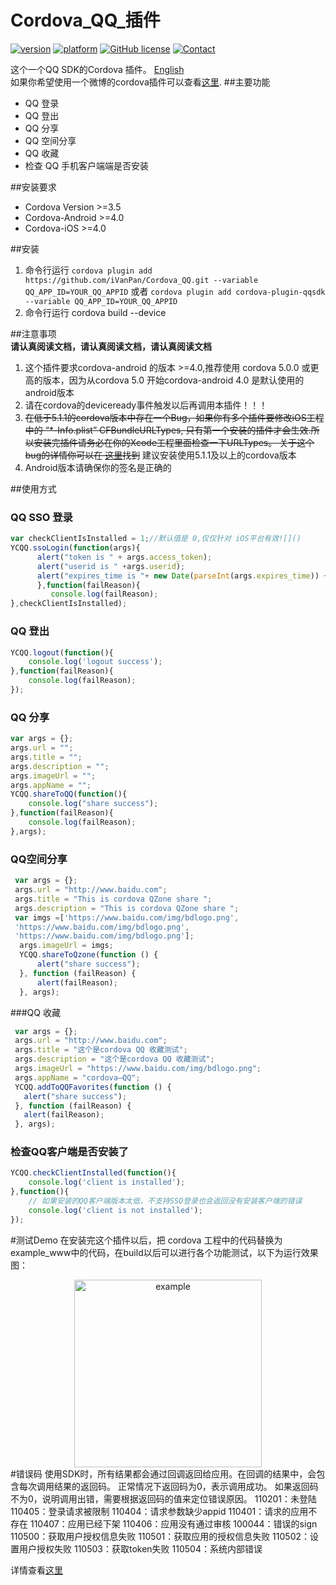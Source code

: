 # Cordova_QQ_插件
[![version](https://img.shields.io/badge/version-0.5.0-blue.svg?style=flat)](https://github.com/iVanPan/Cordova_QQ)
[![platform](https://img.shields.io/badge/platform-iOS%2FAndroid-lightgrey.svg?style=flat)](https://github.com/iVanPan/Cordova_QQ)
[![GitHub license](https://img.shields.io/github/license/mashape/apistatus.svg?style=flat)](https://github.com/iVanPan/Cordova_QQ/blob/master/LICENSE)
[![Contact](https://img.shields.io/badge/contact-Van-green.svg?style=flat)](http://VanPan.me)
	
这个一个QQ SDK的Cordova 插件。 [English](https://github.com/iVanPan/Cordova_QQ)				
如果你希望使用一个微博的cordova插件可以查看[这里](https://github.com/iVanPan/cordova_weibo).
##主要功能
- QQ 登录
- QQ 登出
- QQ 分享 
- QQ 空间分享
- QQ 收藏
- 检查 QQ 手机客户端端是否安装		

##安装要求
- Cordova Version >=3.5
- Cordova-Android >=4.0
- Cordova-iOS >=4.0

##安装
1. 命令行运行      ```cordova plugin add https://github.com/iVanPan/Cordova_QQ.git --variable QQ_APP_ID=YOUR_QQ_APPID```  或者  ```cordova plugin add cordova-plugin-qqsdk --variable QQ_APP_ID=YOUR_QQ_APPID```              
2. 命令行运行 cordova build --device     
 		
##注意事项	
**请认真阅读文档，请认真阅读文档，请认真阅读文档**				        	
1. 这个插件要求cordova-android 的版本 >=4.0,推荐使用 cordova  5.0.0 或更高的版本，因为从cordova 5.0 开始cordova-android 4.0 是默认使用的android版本
2.  请在cordova的deviceready事件触发以后再调用本插件！！！		
3. <del>在低于5.1.1的cordova版本中存在一个Bug，如果你有多个插件要修改iOS工程中的 “*-Info.plist” CFBundleURLTypes, 只有第一个安装的插件才会生效.所以安装完插件请务必在你的Xcode工程里面检查一下URLTypes。 关于这个bug的详情你可以在 [这里](https://issues.apache.org/jira/browse/CB-8007)找到</del> 建议安装使用5.1.1及以上的cordova版本 	
4. Android版本请确保你的签名是正确的			
				

##使用方式                								
					     
### QQ SSO 登录
```Javascript
var checkClientIsInstalled = 1;//默认值是 0,仅仅针对 iOS平台有效![]()
YCQQ.ssoLogin(function(args){
      alert("token is " + args.access_token);
      alert("userid is " +args.userid);
      alert("expires_time is "+ new Date(parseInt(args.expires_time)) + " TimeStamp is " +args.expires_time);
      },function(failReason){
         console.log(failReason);
},checkClientIsInstalled);
```
### QQ 登出
```Javascript
YCQQ.logout(function(){
	console.log('logout success');
},function(failReason){
	console.log(failReason);
});
```
### QQ 分享
```Javascript
var args = {};
args.url = "";
args.title = "";
args.description = "";
args.imageUrl = "";
args.appName = "";
YCQQ.shareToQQ(function(){
	console.log("share success");
},function(failReason){
	console.log(failReason);
},args);
```
### QQ空间分享
```Javascript
 var args = {};
 args.url = "http://www.baidu.com";
 args.title = "This is cordova QZone share ";
 args.description = "This is cordova QZone share ";
 var imgs =['https://www.baidu.com/img/bdlogo.png',
 'https://www.baidu.com/img/bdlogo.png',
 'https://www.baidu.com/img/bdlogo.png'];
  args.imageUrl = imgs;
  YCQQ.shareToQzone(function () {
      alert("share success");
  }, function (failReason) {
      alert(failReason);
  }, args);
```
###QQ 收藏
```Javascript
 var args = {};
 args.url = "http://www.baidu.com";
 args.title = "这个是cordova QQ 收藏测试";
 args.description = "这个是cordova QQ 收藏测试";
 args.imageUrl = "https://www.baidu.com/img/bdlogo.png";
 args.appName = "cordova—QQ";
 YCQQ.addToQQFavorites(function () {
   alert("share success");
 }, function (failReason) {
   alert(failReason);
 }, args);
```
### 检查QQ客户端是否安装了
```Javascript
YCQQ.checkClientInstalled(function(){
	console.log('client is installed');
},function(){
	// 如果安装的QQ客户端版本太低，不支持SSO登录也会返回没有安装客户端的错误
	console.log('client is not installed');
});
```
#测试Demo
在安装完这个插件以后，把 cordova 工程中的代码替换为 example_www中的代码，在build以后可以进行各个功能测试，以下为运行效果图：
<div style="text-align:center"><img src="https://github.com/iVanPan/Cordova_QQ/blob/master/ScreenShot.png?raw=true" alt="example" style="width:300px"></div>			
#错误码				
使用SDK时，所有结果都会通过回调返回给应用。在回调的结果中，会包含每次调用结果的返回码。
正常情况下返回码为0，表示调用成功。
如果返回码不为0，说明调用出错，需要根据返回码的值来定位错误原因。 			
110201：未登陆							
110405：登录请求被限制							
110404：请求参数缺少appid						
110401：请求的应用不存在						
110407：应用已经下架							
110406：应用没有通过审核								
100044：错误的sign					
110500：获取用户授权信息失败						
110501：获取应用的授权信息失败						
110502：设置用户授权失败							
110503：获取token失败							
110504：系统内部错误							

详情查看[这里](http://wiki.open.qq.com/wiki/mobile/API%E8%B0%83%E7%94%A8%E8%AF%B4%E6%98%8E#6._.E8.BF.94.E5.9B.9E.E7.A0.81.E8.AF.B4.E6.98.8E%E3%80%82) 


